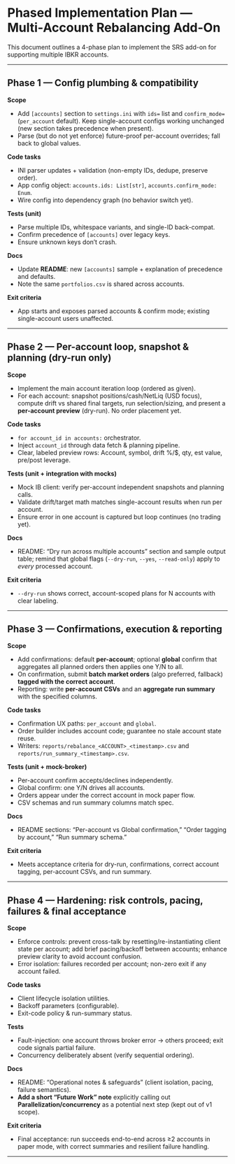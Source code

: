 # Phased Implementation Plan — Multi-Account Rebalancing Add-On

This document outlines a 4-phase plan to implement the SRS add-on for supporting multiple IBKR accounts.

---

## Phase 1 — Config plumbing & compatibility
**Scope**
- Add `[accounts]` section to `settings.ini` with `ids=` list and `confirm_mode=` (`per_account` default). Keep single-account configs working unchanged (new section takes precedence when present).
- Parse (but do not yet enforce) future-proof per-account overrides; fall back to global values.

**Code tasks**
- INI parser updates + validation (non-empty IDs, dedupe, preserve order).
- App config object: `accounts.ids: List[str]`, `accounts.confirm_mode: Enum`.
- Wire config into dependency graph (no behavior switch yet).

**Tests (unit)**
- Parse multiple IDs, whitespace variants, and single-ID back-compat.
- Confirm precedence of `[accounts]` over legacy keys.
- Ensure unknown keys don’t crash.

**Docs**
- Update **README**: new `[accounts]` sample + explanation of precedence and defaults.
- Note the same `portfolios.csv` is shared across accounts.

**Exit criteria**
- App starts and exposes parsed accounts & confirm mode; existing single-account users unaffected.

---

## Phase 2 — Per-account loop, snapshot & planning (dry-run only)
**Scope**
- Implement the main account iteration loop (ordered as given).
- For each account: snapshot positions/cash/NetLiq (USD focus), compute drift vs shared final targets, run selection/sizing, and present a **per-account preview** (dry-run). No order placement yet.

**Code tasks**
- `for account_id in accounts:` orchestrator.
- Inject `account_id` through data fetch & planning pipeline.
- Clear, labeled preview rows: Account, symbol, drift %/$, qty, est value, pre/post leverage.

**Tests (unit + integration with mocks)**
- Mock IB client: verify per-account independent snapshots and planning calls.
- Validate drift/target math matches single-account results when run per account.
- Ensure error in one account is captured but loop continues (no trading yet).

**Docs**
- README: “Dry run across multiple accounts” section and sample output table; remind that global flags (`--dry-run`, `--yes`, `--read-only`) apply to *every* processed account.

**Exit criteria**
- `--dry-run` shows correct, account-scoped plans for N accounts with clear labeling.

---

## Phase 3 — Confirmations, execution & reporting
**Scope**
- Add confirmations: default **per-account**; optional **global** confirm that aggregates all planned orders then applies one Y/N to all.
- On confirmation, submit **batch market orders** (algo preferred, fallback) **tagged with the correct account**.
- Reporting: write **per-account CSVs** and an **aggregate run summary** with the specified columns.

**Code tasks**
- Confirmation UX paths: `per_account` and `global`.
- Order builder includes account code; guarantee no stale account state reuse.
- Writers: `reports/rebalance_<ACCOUNT>_<timestamp>.csv` and `reports/run_summary_<timestamp>.csv`.

**Tests (unit + mock-broker)**
- Per-account confirm accepts/declines independently.
- Global confirm: one Y/N drives all accounts.
- Orders appear under the correct account in mock paper flow.
- CSV schemas and run summary columns match spec.

**Docs**
- README sections: “Per-account vs Global confirmation,” “Order tagging by account,” “Run summary schema.”

**Exit criteria**
- Meets acceptance criteria for dry-run, confirmations, correct account tagging, per-account CSVs, and run summary.

---

## Phase 4 — Hardening: risk controls, pacing, failures & final acceptance
**Scope**
- Enforce controls: prevent cross-talk by resetting/re-instantiating client state per account; add brief pacing/backoff between accounts; enhance preview clarity to avoid account confusion.
- Error isolation: failures recorded per account; non-zero exit if any account failed.

**Code tasks**
- Client lifecycle isolation utilities.
- Backoff parameters (configurable).
- Exit-code policy & run-summary status.

**Tests**
- Fault-injection: one account throws broker error → others proceed; exit code signals partial failure.
- Concurrency deliberately absent (verify sequential ordering).

**Docs**
- README: “Operational notes & safeguards” (client isolation, pacing, failure semantics).
- **Add a short “Future Work” note** explicitly calling out **Parallelization/concurrency** as a potential next step (kept out of v1 scope).

**Exit criteria**
- Final acceptance: run succeeds end-to-end across ≥2 accounts in paper mode, with correct summaries and resilient failure handling.

---

